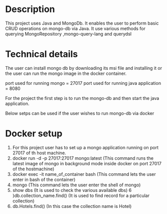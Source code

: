 # Description
This project uses Java and MongoDb. It enables the user to perform basic CRUD operations on mongo-db via Java.
It use various methods for querying MongoRepository ,mongo-query-lang and querydsl

# Technical details
The user can install mongo db by downloading its msi file and installing it or 
the user can run the mongo image in the docker container. 

port used for running mongo = 27017
port used for running java application = 8080

For the project the first step is to run the mongo-db and then start the java application.

Below setps can be used if the user wishes to run mongo-db via docker

# Docker setup
1) For this project user has to set up a mongo application running on port 27017 of th host machine.
2) docker run -d -p 27017:27017 mongo:latest (This command runs the latest image of mongo in background mode inside docker on port 27017 of the hostmachine)
3) docker exec -it name_of_container bash (This command lets the user enter in bash of the container)
4) mongo (This command lets the user enter the shell of mongo)
5) show dbs (It is used to check the various available dbs)
6 )db.collection_name.find() (It is used to find record for a particular collection)
7) db.Hotels.find() (In this case the collection name is Hotel)
